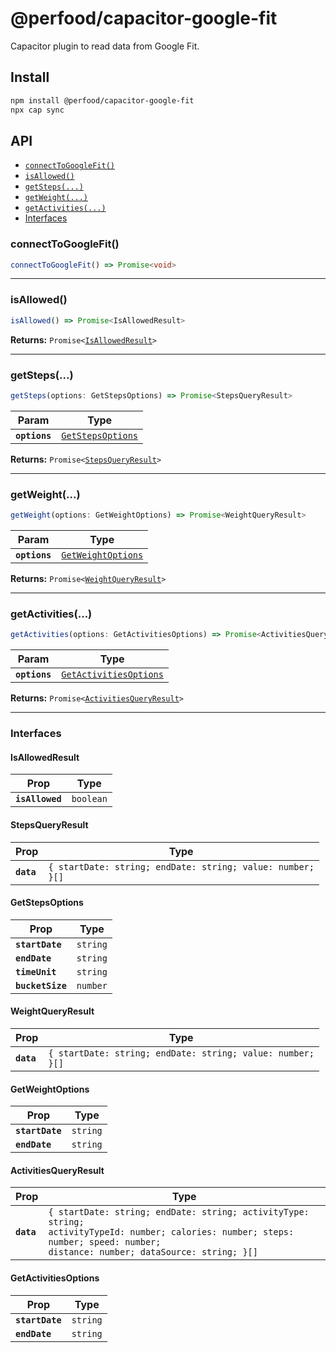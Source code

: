 # @perfood/capacitor-google-fit

Capacitor plugin to read data from Google Fit.

## Install

```bash
npm install @perfood/capacitor-google-fit
npx cap sync
```

## API

<docgen-index>

* [`connectToGoogleFit()`](#connecttogooglefit)
* [`isAllowed()`](#isallowed)
* [`getSteps(...)`](#getsteps)
* [`getWeight(...)`](#getweight)
* [`getActivities(...)`](#getactivities)
* [Interfaces](#interfaces)

</docgen-index>

<docgen-api>
<!--Update the source file JSDoc comments and rerun docgen to update the docs below-->

### connectToGoogleFit()

```typescript
connectToGoogleFit() => Promise<void>
```

--------------------


### isAllowed()

```typescript
isAllowed() => Promise<IsAllowedResult>
```

**Returns:** <code>Promise&lt;<a href="#isallowedresult">IsAllowedResult</a>&gt;</code>

--------------------


### getSteps(...)

```typescript
getSteps(options: GetStepsOptions) => Promise<StepsQueryResult>
```

| Param         | Type                                                        |
| ------------- | ----------------------------------------------------------- |
| **`options`** | <code><a href="#getstepsoptions">GetStepsOptions</a></code> |

**Returns:** <code>Promise&lt;<a href="#stepsqueryresult">StepsQueryResult</a>&gt;</code>

--------------------


### getWeight(...)

```typescript
getWeight(options: GetWeightOptions) => Promise<WeightQueryResult>
```

| Param         | Type                                                          |
| ------------- | ------------------------------------------------------------- |
| **`options`** | <code><a href="#getweightoptions">GetWeightOptions</a></code> |

**Returns:** <code>Promise&lt;<a href="#weightqueryresult">WeightQueryResult</a>&gt;</code>

--------------------


### getActivities(...)

```typescript
getActivities(options: GetActivitiesOptions) => Promise<ActivitiesQueryResult>
```

| Param         | Type                                                                  |
| ------------- | --------------------------------------------------------------------- |
| **`options`** | <code><a href="#getactivitiesoptions">GetActivitiesOptions</a></code> |

**Returns:** <code>Promise&lt;<a href="#activitiesqueryresult">ActivitiesQueryResult</a>&gt;</code>

--------------------


### Interfaces


#### IsAllowedResult

| Prop            | Type                 |
| --------------- | -------------------- |
| **`isAllowed`** | <code>boolean</code> |


#### StepsQueryResult

| Prop       | Type                                                                  |
| ---------- | --------------------------------------------------------------------- |
| **`data`** | <code>{ startDate: string; endDate: string; value: number; }[]</code> |


#### GetStepsOptions

| Prop             | Type                |
| ---------------- | ------------------- |
| **`startDate`**  | <code>string</code> |
| **`endDate`**    | <code>string</code> |
| **`timeUnit`**   | <code>string</code> |
| **`bucketSize`** | <code>number</code> |


#### WeightQueryResult

| Prop       | Type                                                                  |
| ---------- | --------------------------------------------------------------------- |
| **`data`** | <code>{ startDate: string; endDate: string; value: number; }[]</code> |


#### GetWeightOptions

| Prop            | Type                |
| --------------- | ------------------- |
| **`startDate`** | <code>string</code> |
| **`endDate`**   | <code>string</code> |


#### ActivitiesQueryResult

| Prop       | Type                                                                                                                                                                                       |
| ---------- | ------------------------------------------------------------------------------------------------------------------------------------------------------------------------------------------ |
| **`data`** | <code>{ startDate: string; endDate: string; activityType: string; activityTypeId: number; calories: number; steps: number; speed: number; distance: number; dataSource: string; }[]</code> |


#### GetActivitiesOptions

| Prop            | Type                |
| --------------- | ------------------- |
| **`startDate`** | <code>string</code> |
| **`endDate`**   | <code>string</code> |

</docgen-api>
